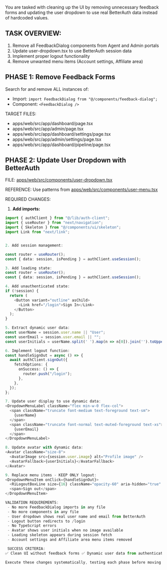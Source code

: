 You are tasked with cleaning up the UI by removing unnecessary feedback forms and updating the user dropdown to use real BetterAuth data instead of hardcoded values.

## TASK OVERVIEW:
1. Remove all FeedbackDialog components from Agent and Admin portals
2. Update user-dropdown.tsx to use BetterAuth session data
3. Implement proper logout functionality
4. Remove unwanted menu items (Account settings, Affiliate area)

## PHASE 1: Remove Feedback Forms
Search for and remove ALL instances of:
- Import: `import FeedbackDialog from "@/components/feedback-dialog";`
- Component: `<FeedbackDialog />`

TARGET FILES:
- apps/web/src/app/dashboard/page.tsx
- apps/web/src/app/admin/page.tsx  
- apps/web/src/app/dashboard/settings/page.tsx
- apps/web/src/app/admin/settings/page.tsx
- apps/web/src/app/dashboard/pipeline/page.tsx

## PHASE 2: Update User Dropdown with BetterAuth

FILE: [apps/web/src/components/user-dropdown.tsx](cci:7://file:///c:/Users/USER%201/Desktop/devots-final/steelix-final/apps/web/src/components/user-dropdown.tsx:0:0-0:0)

REFERENCE: Use patterns from [apps/web/src/components/user-menu.tsx](cci:7://file:///c:/Users/USER%201/Desktop/devots-final/steelix-final/apps/web/src/components/user-menu.tsx:0:0-0:0)

REQUIRED CHANGES:

1. **Add imports:**
```typescript
import { authClient } from "@/lib/auth-client";
import { useRouter } from "next/navigation";
import { Skeleton } from "@/components/ui/skeleton";
import Link from "next/link";


2. Add session management:

const router = useRouter();
const { data: session, isPending } = authClient.useSession();

3. Add loading state:
const router = useRouter();
const { data: session, isPending } = authClient.useSession();

4. Add unauthenticated state:
if (!session) {
  return (
    <Button variant="outline" asChild>
      <Link href="/login">Sign In</Link>
    </Button>
  );
}

5. Extract dynamic user data:
const userName = session.user.name || "User";
const userEmail = session.user.email || "";
const userInitials = userName.split(' ').map(n => n[0]).join('').toUpperCase();

6. Implement logout function:
const handleSignOut = async () => {
  await authClient.signOut({
    fetchOptions: {
      onSuccess: () => {
        router.push("/login");
      },
    },
  });
};

7. Update user display to use dynamic data:
<DropdownMenuLabel className="flex min-w-0 flex-col">
  <span className="truncate font-medium text-foreground text-sm">
    {userName}
  </span>
  <span className="truncate font-normal text-muted-foreground text-xs">
    {userEmail}
  </span>
</DropdownMenuLabel>

8. Update avatar with dynamic data:
<Avatar className="size-8">
  <AvatarImage src={session.user.image} alt="Profile image" />
  <AvatarFallback>{userInitials}</AvatarFallback>
</Avatar>

9. Replace menu items - KEEP ONLY logout:
<DropdownMenuItem onClick={handleSignOut}>
  <RiLogoutBoxLine size={16} className="opacity-60" aria-hidden="true" />
  <span>Sign out</span>
</DropdownMenuItem>

VALIDATION REQUIREMENTS:
 - No more FeedbackDialog imports in any file
 - No more components in any file
 - User dropdown shows real user name and email from BetterAuth
 - Logout button redirects to /login
 - No TypeScript errors
 - Avatar shows user initials when no image available
 - Loading skeleton appears during session fetch
 - Account settings and Affiliate area menu items removed

 SUCCESS CRITERIA:
✅ Clean UI without feedback forms ✅ Dynamic user data from authentication ✅ Working logout functionality ✅ Maintained design consistency ✅ No hardcoded user information

Execute these changes systematically, testing each phase before moving to the next. Maintain existing styling and component structure while implementing the functional improvements.
